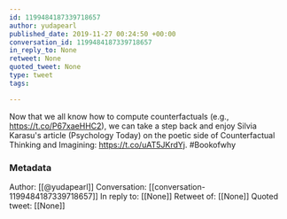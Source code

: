 ```yaml
---
id: 1199484187339718657
author: yudapearl
published_date: 2019-11-27 00:24:50 +00:00
conversation_id: 1199484187339718657
in_reply_to: None
retweet: None
quoted_tweet: None
type: tweet
tags:

---
```


Now that we all know how to compute counterfactuals      (e.g., https://t.co/P67xaeHHC2), we can take a step back and enjoy Silvia Karasu's article (Psychology Today) on the poetic side of Counterfactual Thinking and Imagining:
https://t.co/uAT5JKrdYj. #Bookofwhy

### Metadata

Author: [[@yudapearl]]
Conversation: [[conversation-1199484187339718657]]
In reply to: [[None]]
Retweet of: [[None]]
Quoted tweet: [[None]]
